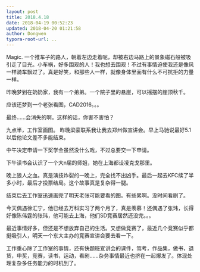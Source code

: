 ```yaml
---
layout: post
title: 2018.4.18
date: 2018-04-19 00:52:23
updated: 2018-04-20 01:21:58
author: Dongwen
typora-root-url: ..
---
```




Magic.
一个推车子的路人，朝着左边走着呢，却被右边马路上的景象磁石般被吸引走了目光。小车祸，好多围观的人！我也想去围观！不过有事情迫使我还是像风一样骑车飘过了。真是好笑，和那些人一样，就像身体里面有什么不可抗拒的力量一样。

昨晚梦到在奶奶家，我有一个弟弟。一个院子里的悬崖，可以摇摆的崖顶秋千。

应该还梦到一个老张看图，CAD2016。。。

最终……会消失的啊。这样的话，你害不害怕？

九点半，工作室画图。
昨晚梁豪联系我让我去郑州做宣讲会。早上马驰说最好5.1以后他论文差不多能结束。

中午决定申请一下奖学金虽然没什么戏，不过总要交一下申请。

下午读书会认识了一个大n届的师姐，她在上海都设凌克戈那里。

晚上狼人之血。真是演技炸裂的一晚上，完全找不出凶手。最后一起去KFC续了半多小时，最后才投票结局。这个故事真是复杂得一腿。

结束后去工作室迅速画完了明天老张可能要看的图。有些累啊。没时间看剧了。

今天偶遇徐汇宁，他已经去万科实习了两个月了，真是羡慕！还偶遇了张玮，长得好像陈伟霆的张玮，他可能去上海，他们SD竞赛居然还没完。。。

最近事情好多，但还是不想放弃自己的生活。又想做竞赛了，最近几个竞赛似乎都挺吸引人，明天一个东大主办的竞赛宣讲会要去看一下。

工作重心除了工作室的事情，还有快题班宣讲会的课件，驾考，作品集，做书，退货，申奖，竞赛，读书，运动，看剧……杂务事情最近也挤在一起爆发了。体现处理复杂多任务能力的时机到了。